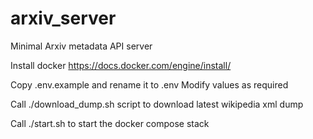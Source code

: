 # arxiv_server
Minimal Arxiv metadata API server

Install docker https://docs.docker.com/engine/install/

Copy .env.example and rename it to .env
Modify values as required

Call ./download_dump.sh script to download latest wikipedia xml dump

Call ./start.sh to start the docker compose stack
